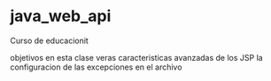 # java_web_api
Curso de educacionit

objetivos
en esta clase veras
caracteristicas avanzadas de los JSP
la configuracion de las excepciones en el archivo 